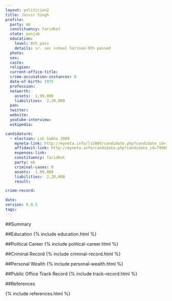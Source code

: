 ```yaml
---
layout: politician2
title: Jasvir Singh
profile: 
  party: mb
  constituency: faridkot
  state: punjab
  education: 
    level: 8th pass
    details: sr. sec school harinao-9th passed
  photo: 
  sex: 
  caste: 
  religion: 
  current-office-title: 
  crime-accusation-instances: 0
  date-of-birth: 1975
  profession: 
  networth: 
    assets:  1,99,000
    liabilities:  2,20,000
  pan: 
  twitter: 
  website: 
  youtube-interview: 
  wikipedia: 

candidature: 
  - election: Lok Sabha 2009
    myneta-link: http://myneta.info/ls2009/candidate.php?candidate_id=7990
    affidavit-link: http://myneta.info/candidate.php?candidate_id=7990&scan=original
    expenses-link: 
    constituency: faridkot 
    party: mb
    criminal-cases: 0
    assets:  1,99,000
    liabilities:  2,20,000
    result:  

crime-record: 

date: 
version: 0.0.5
tags: 
---
```

##Summary


##Education
{% include education.html %}


##Political Career
{% include political-career.html %}


##Criminal Record
{% include criminal-record.html %}


##Personal Wealth
{% include personal-wealth.html %}


##Public Office Track Record
{% include track-record.html %}


##References


{% include references.html %}